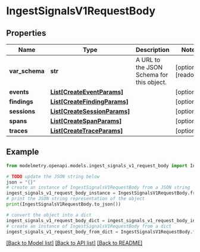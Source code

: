 # IngestSignalsV1RequestBody


## Properties

Name | Type | Description | Notes
------------ | ------------- | ------------- | -------------
**var_schema** | **str** | A URL to the JSON Schema for this object. | [optional] [readonly] 
**events** | [**List[CreateEventParams]**](CreateEventParams.md) |  | [optional] 
**findings** | [**List[CreateFindingParams]**](CreateFindingParams.md) |  | [optional] 
**sessions** | [**List[CreateSessionParams]**](CreateSessionParams.md) |  | [optional] 
**spans** | [**List[CreateSpanParams]**](CreateSpanParams.md) |  | [optional] 
**traces** | [**List[CreateTraceParams]**](CreateTraceParams.md) |  | [optional] 

## Example

```python
from modelmetry.openapi.models.ingest_signals_v1_request_body import IngestSignalsV1RequestBody

# TODO update the JSON string below
json = "{}"
# create an instance of IngestSignalsV1RequestBody from a JSON string
ingest_signals_v1_request_body_instance = IngestSignalsV1RequestBody.from_json(json)
# print the JSON string representation of the object
print(IngestSignalsV1RequestBody.to_json())

# convert the object into a dict
ingest_signals_v1_request_body_dict = ingest_signals_v1_request_body_instance.to_dict()
# create an instance of IngestSignalsV1RequestBody from a dict
ingest_signals_v1_request_body_from_dict = IngestSignalsV1RequestBody.from_dict(ingest_signals_v1_request_body_dict)
```
[[Back to Model list]](../README.md#documentation-for-models) [[Back to API list]](../README.md#documentation-for-api-endpoints) [[Back to README]](../README.md)


